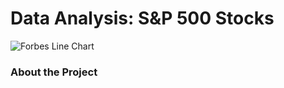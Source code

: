 # **Data Analysis: S&P 500 Stocks**

![Forbes Line Chart](https://imageio.forbes.com/specials-images/imageserve/64ee0d8888f9154deb0f2e60/Candlestick-Financial-Analysis-Trading-Chart/0x0.jpg?format=jpg&width=1440)

### About the Project


